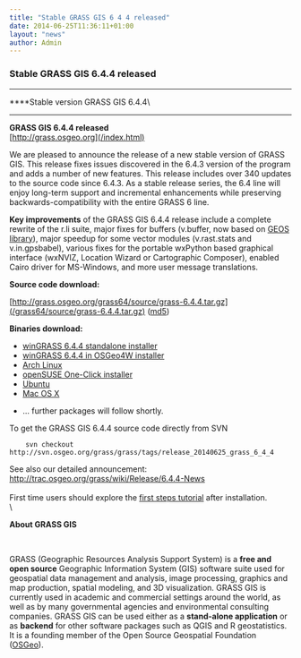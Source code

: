 ```yaml
---
title: "Stable GRASS GIS 6 4 4 released"
date: 2014-06-25T11:36:11+01:00
layout: "news"
author: Admin
---
```


### Stable GRASS GIS 6.4.4 released

------------------------------------------------------------------------

****Stable version GRASS GIS 6.4.4\
****

**GRASS GIS 6.4.4 released**\
[http://grass.osgeo.org](/index.html)

We are pleased to announce the release of a new stable version of GRASS
GIS. This release fixes issues discovered in the 6.4.3 version of the
program and adds a number of new features. This release includes over
340 updates to the source code since 6.4.3. As a stable release series,
the 6.4 line will enjoy long-term support and incremental enhancements
while preserving backwards-compatibility with the entire GRASS 6 line.

**Key improvements** of the GRASS GIS 6.4.4 release include a complete
rewrite of the r.li suite, major fixes for buffers (v.buffer, now based
on [GEOS library](http://trac.osgeo.org/geos)), major speedup for some
vector modules (v.rast.stats and v.in.gpsbabel), various fixes for the
portable wxPython based graphical interface (wxNVIZ, Location Wizard or
Cartographic Composer), enabled Cairo driver for MS-Windows, and more
user message translations.

**Source code download:**

[http://grass.osgeo.org/grass64/source/grass-6.4.4.tar.gz](/grass64/source/grass-6.4.4.tar.gz)
([md5](/grass64/source/grass-6.4.4.html))

**Binaries download:**

-   [winGRASS 6.4.4 standalone
    installer](/grass64/binary/mswindows/native/WinGRASS-6.4.4-1-Setup.exe)
-   [winGRASS 6.4.4 in OSGeo4W
    installer](http://trac.osgeo.org/osgeo4w/wiki/pkg-grass)
-   [Arch Linux](https://aur.archlinux.org/packages/grass64/)
-   [openSUSE One-Click
    installer](https://build.opensuse.org/package/show/Application:Geo/grass)
-   [Ubuntu](https://launchpad.net/~ubuntugis/+archive/ubuntugis-unstable/+packages?field.name_filter=grass&field.status_filter=published&field.series_filter=)
-   [Mac OS X](/download/software/mac-osx/index.html)

<!-- -->

-   \... further packages will follow shortly.

To get the GRASS GIS 6.4.4 source code directly from SVN

        svn checkout http://svn.osgeo.org/grass/grass/tags/release_20140625_grass_6_4_4


See also our detailed announcement:\
<http://trac.osgeo.org/grass/wiki/Release/6.4.4-News>\
\
First time users should explore the [first steps
tutorial](/documentation/first-time-users/index.html) after
installation.\
\


**About GRASS GIS**


 



GRASS (Geographic Resources Analysis Support System) is a **free and
open source** Geographic Information System (GIS) software suite used
for geospatial data management and analysis, image processing, graphics
and map production, spatial modeling, and 3D visualization. GRASS GIS is
currently used in academic and commercial settings around the world, as
well as by many governmental agencies and environmental consulting
companies. GRASS GIS can be used either as a **stand-alone application**
or as **backend** for other software packages such as QGIS and R
geostatistics. It is a founding member of the Open Source Geospatial
Foundation ([OSGeo](http://www.osgeo.org/)).


